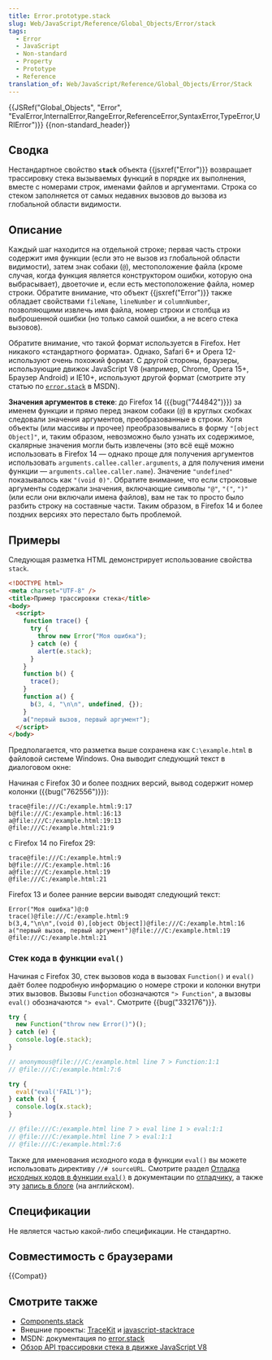 ```yaml
---
title: Error.prototype.stack
slug: Web/JavaScript/Reference/Global_Objects/Error/stack
tags:
  - Error
  - JavaScript
  - Non-standard
  - Property
  - Prototype
  - Reference
translation_of: Web/JavaScript/Reference/Global_Objects/Error/Stack
---
```


{{JSRef("Global_Objects", "Error", "EvalError,InternalError,RangeError,ReferenceError,SyntaxError,TypeError,URIError")}} {{non-standard_header}}

## Сводка

Нестандартное свойство **`stack`** объекта {{jsxref("Error")}} возвращает трассировку стека вызываемых функций в порядке их выполнения, вместе с номерами строк, именами файлов и аргументами. Строка со стеком заполняется от самых недавних вызовов до вызова из глобальной области видимости.

## Описание

Каждый шаг находится на отдельной строке; первая часть строки содержит имя функции (если это не вызов из глобальной области видимости), затем знак собаки (`@`), местоположение файла (кроме случая, когда функция является конструктором ошибки, которую она выбрасывает), двоеточие и, если есть местоположение файла, номер строки. Обратите внимание, что объект {{jsxref("Error")}} также обладает свойствами `fileName`, `lineNumber` и `columnNumber`, позволяющими извлечь имя файла, номер строки и столбца из выброшенной ошибки (но только самой ошибки, а не всего стека вызовов).

Обратите внимание, что такой формат используется в Firefox. Нет никакого «стандартного формата». Однако, Safari 6+ и Opera 12- используют очень похожий формат. С другой стороны, браузеры, использующие движок JavaScript V8 (например, Chrome, Opera 15+, Браузер Android) и IE10+, используют другой формат (смотрите эту статью по [`error.stack`](http://msdn.microsoft.com/ru-ru/library/windows/apps/hh699850.aspx) в MSDN).

**Значения аргументов в стеке**: до Firefox 14 ({{bug("744842")}}) за именем функции и прямо перед знаком собаки (`@`) в круглых скобках следовали значения аргументов, преобразованные в строки. Хотя объекты (или массивы и прочее) преобразовывались в форму `"[object Object]"`, и, таким образом, невозможно было узнать их содержимое, скалярные значения могли быть извлечены (это всё ещё можно использовать в Firefox 14 — однако проще для получения аргументов использовать `arguments.callee.caller.arguments`, а для получения имени функции — `arguments.callee.caller.name`). Значение `"undefined"` показывалось как `"(void 0)"`. Обратите внимание, что если строковые аргументы содержали значения, включающие символы `"@"`, `"("`, `")"` (или если они включали имена файлов), вам не так то просто было разбить строку на составные части. Таким образом, в Firefox 14 и более поздних версиях это перестало быть проблемой.

## Примеры

Следующая разметка HTML демонстрирует использование свойства `stack`.

```html
<!DOCTYPE html>
<meta charset="UTF-8" />
<title>Пример трассировки стека</title>
<body>
  <script>
    function trace() {
      try {
        throw new Error("Моя ошибка");
      } catch (e) {
        alert(e.stack);
      }
    }
    function b() {
      trace();
    }
    function a() {
      b(3, 4, "\n\n", undefined, {});
    }
    a("первый вызов, первый аргумент");
  </script>
</body>
```

Предполагается, что разметка выше сохранена как `C:\example.html` в файловой системе Windows. Она выводит следующий текст в диалоговом окне:

Начиная с Firefox 30 и более поздних версий, вывод содержит номер колонки ({{bug("762556")}}):

```
trace@file:///C:/example.html:9:17
b@file:///C:/example.html:16:13
a@file:///C:/example.html:19:13
@file:///C:/example.html:21:9
```

с Firefox 14 по Firefox 29:

```
trace@file:///C:/example.html:9
b@file:///C:/example.html:16
a@file:///C:/example.html:19
@file:///C:/example.html:21
```

Firefox 13 и более ранние версии выводят следующий текст:

```
Error("Моя ошибка")@:0
trace()@file:///C:/example.html:9
b(3,4,"\n\n",(void 0),[object Object])@file:///C:/example.html:16
a("первый вызов, первый аргумент")@file:///C:/example.html:19
@file:///C:/example.html:21
```

### Стек кода в функции `eval()`

Начиная с Firefox 30, стек вызовов кода в вызовах `Function()` и `eval()` даёт более подробную информацию о номере строки и колонки внутри этих вызовов. Вызовы `Function` обозначаются `"> Function"`, а вызовы `eval()` обозначаются `"> eval"`. Смотрите {{bug("332176")}}.

```js
try {
  new Function("throw new Error()")();
} catch (e) {
  console.log(e.stack);
}

// anonymous@file:///C:/example.html line 7 > Function:1:1
// @file:///C:/example.html:7:6

try {
  eval("eval('FAIL')");
} catch (x) {
  console.log(x.stack);
}

// @file:///C:/example.html line 7 > eval line 1 > eval:1:1
// @file:///C:/example.html line 7 > eval:1:1
// @file:///C:/example.html:7:6
```

Также для именования исходного кода в функции `eval()` вы можете использовать директиву `//# sourceURL`. Смотрите раздел [Отладка исходных кодов в функции `eval()`](/ru/docs/Tools/Debugger/How_to/Debug_eval_sources) в документации по [отладчику](/ru/docs/Tools/Debugger), а также эту [запись в блоге](http://fitzgeraldnick.com/weblog/59/) (на английском).

## Спецификации

Не является частью какой-либо спецификации. Не стандартно.

## Совместимость с браузерами

{{Compat}}

## Смотрите также

- [Components.stack](/ru/docs/Components.stack)
- Внешние проекты: [TraceKit](https://github.com/csnover/TraceKit/) и [javascript-stacktrace](https://github.com/eriwen/javascript-stacktrace)
- MSDN: документация по [error.stack](http://msdn.microsoft.com/en-us/library/windows/apps/hh699850.aspx)
- [Обзор API трассировки стека в движке JavaScript V8](https://code.google.com/p/v8/wiki/JavaScriptStackTraceApi)
